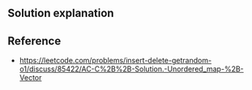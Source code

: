 ## Solution explanation

## Reference

- https://leetcode.com/problems/insert-delete-getrandom-o1/discuss/85422/AC-C%2B%2B-Solution.-Unordered_map-%2B-Vector